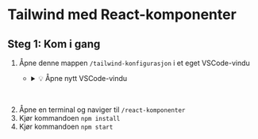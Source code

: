 # Tailwind med React-komponenter

## Steg 1: Kom i gang

1. Åpne denne mappen `/tailwind-konfigurasjon` i et eget VSCode-vindu

   - <details><summary>💡 Åpne nytt VSCode-vindu</summary>

     Åpne terminalen i `/tailwind-konfigurasjon` og kjør kommandoen «`code .`», eller velg «File» -> «New Window» i menyen øverst:
     ![Åone eget VSCode-vindu](../bilder-til-readme/tailwind-konfigurasjon/new-window.png)</details>

<br/>

2. Åpne en terminal og naviger til `/react-komponenter`
3. Kjør kommandoen `npm install`
4. Kjør kommandoen `npm start`

